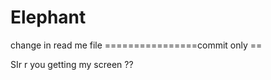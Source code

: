 # Elephant  ###########################
change in read me file ================commit only ==

SIr r you getting my screen ??

